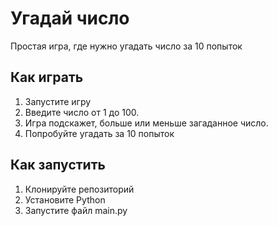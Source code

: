 # Угадай число
Простая игра, где нужно угадать число за 10 попыток

## Как играть
1. Запустите игру
2. Введите число от 1 до 100.
3. Игра подскажет, больше или меньше загаданное число.
4. Попробуйте угадать за 10 попыток


## Как запустить
1. Клонируйте репозиторий
2. Установите Python
3. Запустите файл main.py
